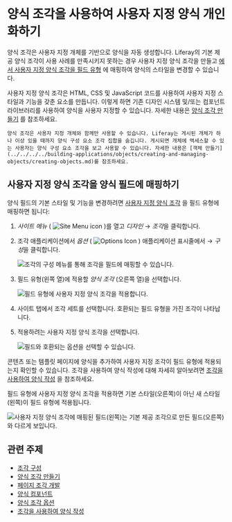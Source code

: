 # 양식 조각을 사용하여 사용자 지정 양식 개인화하기

양식 조각은 사용자 지정 개체를 기반으로 양식을 자동 생성합니다. Liferay의 기본 제공 양식 조각이 사용 사례를 만족시키지 못하는 경우 사용자 지정 양식 조각을 만들고 [에서 사용자 지정 양식 조각을 필드 유형](#map-custom-form-fragments-to-form-fields) 에 매핑하여 양식의 스타일을 변경할 수 있습니다.

사용자 지정 양식 조각은 HTML, CSS 및 JavaScript 코드를 사용하여 사용자 지정 스타일과 기능을 갖춘 요소를 만듭니다. 이렇게 하면 기존 디자인 시스템 및/또는 컴포넌트 라이브러리를 사용하여 양식을 사용자 지정할 수 있습니다. 자세한 내용은 [양식 조각 만들기](../../../developer-guide/developing-page-fragments/creating-form-fragments.md) 를 참조하세요.

```{important}
양식 조각은 사용자 지정 개체와 함께만 사용할 수 있습니다. Liferay는 게시된 개체가 하나 이상 있을 때까지 양식 구성 요소 조각 집합을 숨깁니다. 게시되면 개체에 액세스할 수 있는 사용자는 양식 구성 요소 조각을 보고 사용할 수 있습니다. 자세한 내용은 [객체 만들기](../../../../building-applications/objects/creating-and-managing-objects/creating-objects.md)를 참조하세요.
```

## 사용자 지정 양식 조각을 양식 필드에 매핑하기

양식 필드의 기본 스타일 및 기능을 변경하려면 [사용자 지정 양식 조각](../../../developer-guide/developing-page-fragments/creating-form-fragments.md) 을 필드 유형에 매핑하면 됩니다:

1. *사이트 메뉴* ( ![Site Menu icon](../../../../images/icon-menu.png) )를 열고 *디자인* &rarr; *조각*을 클릭합니다.

1. 조각 애플리케이션에서 *옵션* ( ![Options Icon](../../../../images/icon-options.png) ) 애플리케이션 표시줄에서 &rarr; *구성*을 클릭합니다.

   ![조각의 구성 메뉴를 통해 조각을 필드에 매핑할 수 있습니다.](./personalizing-custom-forms-using-form-fragments/images/01.png)

1. 필드 유형(왼쪽 열)에 적용할 *양식 조각* (오른쪽 열)을 선택합니다.

   ![필드 유형에 사용자 지정 양식 조각을 적용합니다.](./personalizing-custom-forms-using-form-fragments/images/02.png)

1. 사이트 탭에서 조각 세트를 선택합니다. 호환되는 필드 유형을 가진 조각이 나타납니다.

1. 적용하려는 사용자 지정 양식 조각을 선택합니다.

   ![필드와 호환되는 옵션을 선택할 수 있습니다.](./personalizing-custom-forms-using-form-fragments/images/03.png)

콘텐츠 또는 템플릿 페이지에 양식을 추가하여 사용자 지정 조각이 필드 유형에 적용되는지 확인할 수 있습니다. 조각을 사용하여 양식 작성에 대해 자세히 알아보려면 [조각을 사용하여 양식 작성](../../../../building-applications/objects/using-fragments-to-build-forms.md) 을 참조하세요.

필드 유형에 사용자 지정 양식 조각을 적용하면 기본 스타일(오른쪽)이 아닌 새 스타일(왼쪽)이 필드 유형에 적용됩니다.

![사용자 지정 양식 조각에 매핑된 필드(왼쪽)는 기본 제공 조각으로 만든 필드(오른쪽)와 다르게 보입니다.](./personalizing-custom-forms-using-form-fragments/images/04.png)

## 관련 주제

* [조각 구성](./configuring-fragments.md)
* [양식 조각 만들기](../../../developer-guide/developing-page-fragments/creating-form-fragments.md)
* [페이지 조각 개발](../../../developer-guide/developing-page-fragments.md)
* [양식 컴포넌트](./default-fragments-reference.md#form-components)
* [양식 조각 옵션](./configuring-fragments/general-settings-reference.md#form-fragment-options)
* [조각을 사용하여 양식 작성](../../../../building-applications/objects/using-fragments-to-build-forms.md)


